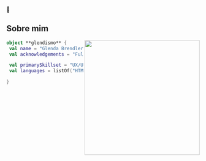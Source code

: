 🤞

## Sobre mim

<img align="right" width="300" src="https://i2.wp.com/allhtaccess.info/wp-content/uploads/2018/03/programming.gif?fit=1281%2C716&ssl=1" />

```kotlin
object **glendismo** {
 val name = "Glenda Brendler"
 val acknowledgements = "Full Stack Designer"

 val primarySkillset = "UX/UI/Front-end"
 val languages = listOf("HTML5", "CSS3", "JavaScript")

}
```
